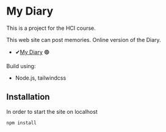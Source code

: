 # My Diary

This is a project for the HCI course.

This web site can post memories.
Online version of the Diary.
- ✔[My Diary](https://hci-project-diary.herokuapp.com/) 🟢

Build using:
- Node.js, tailwindcss

## Installation
In order to start the site on localhost
```bash
npm install
```
